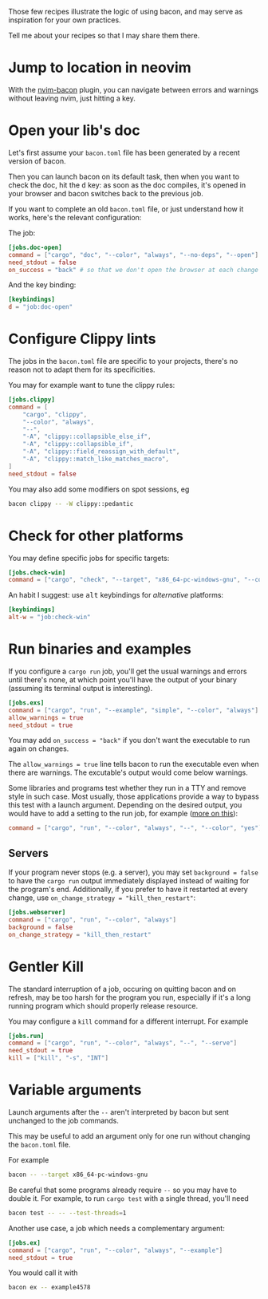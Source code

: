 
Those few recipes illustrate the logic of using bacon, and may serve as inspiration for your own practices.

Tell me about your recipes so that I may share them there.

# Jump to location in neovim

With the [nvim-bacon](https://github.com/Canop/nvim-bacon) plugin, you can navigate between errors and warnings without leaving nvim, just hitting a key.

# Open your lib's doc

Let's first assume your `bacon.toml` file has been generated by a recent version of bacon.

Then you can launch bacon on its default task, then when you want to check the doc, hit the <kbd>d</kbd> key: as soon as the doc compiles, it's opened in your browser and bacon switches back to the previous job.

If you want to complete an old `bacon.toml` file, or just understand how it works, here's the relevant configuration:

The job:

```TOML
[jobs.doc-open]
command = ["cargo", "doc", "--color", "always", "--no-deps", "--open"]
need_stdout = false
on_success = "back" # so that we don't open the browser at each change
```

And the key binding:

```TOML
[keybindings]
d = "job:doc-open"
```

# Configure Clippy lints

The jobs in the `bacon.toml` file are specific to your projects, there's no reason not to adapt them for its specificities.

You may for example want to tune the clippy rules:

```TOML
[jobs.clippy]
command = [
	"cargo", "clippy",
	"--color", "always",
	"--",
	"-A", "clippy::collapsible_else_if",
	"-A", "clippy::collapsible_if",
	"-A", "clippy::field_reassign_with_default",
	"-A", "clippy::match_like_matches_macro",
]
need_stdout = false
```

You may also add some modifiers on spot sessions, eg

```bash
bacon clippy -- -W clippy::pedantic
```

# Check for other platforms

You may define specific jobs for specific targets:

```toml
[jobs.check-win]
command = ["cargo", "check", "--target", "x86_64-pc-windows-gnu", "--color", "always"]
```

An habit I suggest: use <kbd>alt</kbd> keybindings for *alternative* platforms:

```toml
[keybindings]
alt-w = "job:check-win"
```

# Run binaries and examples

If you configure a `cargo run` job, you'll get the usual warnings and errors until there's none, at which point you'll have the output of your binary (assuming its terminal output is interesting).

```toml
[jobs.exs]
command = ["cargo", "run", "--example", "simple", "--color", "always"]
allow_warnings = true
need_stdout = true
```

You may add `on_success = "back"` if you don't want the executable to run again on changes.

The `allow_warnings = true` line tells bacon to run the executable even when there are warnings. The excutable's output would come below warnings.

Some libraries and programs test whether they run in a TTY and remove style in such case.
Most usually, those applications provide a way to bypass this test with a launch argument.
Depending on the desired output, you would have to add a setting to the run job, for example
([more on this](https://github.com/Canop/bacon/issues/89#issuecomment-1257752297)):

```toml
command = ["cargo", "run", "--color", "always", "--", "--color", "yes"]
```

## Servers

If your program never stops (e.g. a server), you may set `background = false` to have the `cargo run` output immediately displayed instead of waiting for the program's end. Additionally, if you prefer to have it restarted at every change, use `on_change_strategy = "kill_then_restart"`:

```toml
[jobs.webserver]
command = ["cargo", "run", "--color", "always"]
background = false
on_change_strategy = "kill_then_restart"
```

# Gentler Kill

The standard interruption of a job, occuring on quitting bacon and on refresh, may be too harsh for the program you run, especially if it's a long running program which should properly release resource.

You may configure a `kill` command for a different interrupt. For example


```toml
[jobs.run]
command = ["cargo", "run", "--color", "always", "--", "--serve"]
need_stdout = true
kill = ["kill", "-s", "INT"]
```

# Variable arguments

Launch arguments after the `--` aren't interpreted by bacon but sent unchanged to the job commands.

This may be useful to add an argument only for one run without changing the `bacon.toml` file.

For example

```bash
bacon -- --target x86_64-pc-windows-gnu
```

Be careful that some programs already require `--` so you may have to double it.
For example, to run `cargo test` with a single thread, you'll need

```bash
bacon test -- -- --test-threads=1
```

Another use case, a job which needs a complementary argument:


```toml
[jobs.ex]
command = ["cargo", "run", "--color", "always", "--example"]
need_stdout = true
```

You would call it with

```bash
bacon ex -- example4578
```



